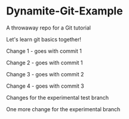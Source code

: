 # Dynamite-Git-Example
A throwaway repo for a Git tutorial

Let's learn git basics together!

Change 1 - goes with commit 1

Change 2 - goes with commit 1

Change 3 - goes with commit 2

Change 4 - goes with commit 3

Changes for the experimental test branch

One more change for the experimental branch